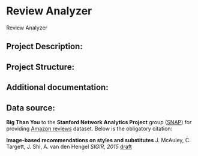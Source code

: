 # Review Analyzer
Review Analyzer

## Project Description:

## Project Structure:

## Additional documentation:

## Data source:
**Big Than You** to the **Stanford Network Analytics Project** group ([SNAP](http://snap.stanford.edu/index.html)) for providing [Amazon reviews](http://snap.stanford.edu/data/web-Amazon.html) dataset. Below is the obligatory citation:

**Image-based recommendations on styles and substitutes**
J. McAuley, C. Targett, J. Shi, A. van den Hengel
_SIGIR, 2015_
[draft](http://jmcauley.ucsd.edu/data/amazon/sigir_draft.pdf)
